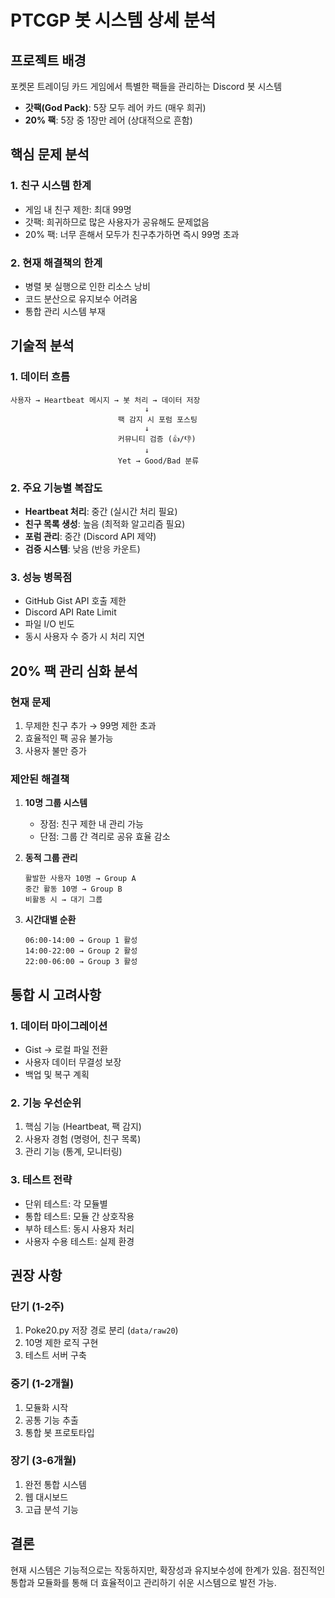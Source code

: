 # PTCGP 봇 시스템 상세 분석

## 프로젝트 배경
포켓몬 트레이딩 카드 게임에서 특별한 팩들을 관리하는 Discord 봇 시스템
- **갓팩(God Pack)**: 5장 모두 레어 카드 (매우 희귀)
- **20% 팩**: 5장 중 1장만 레어 (상대적으로 흔함)

## 핵심 문제 분석

### 1. 친구 시스템 한계
- 게임 내 친구 제한: 최대 99명
- 갓팩: 희귀하므로 많은 사용자가 공유해도 문제없음
- 20% 팩: 너무 흔해서 모두가 친구추가하면 즉시 99명 초과

### 2. 현재 해결책의 한계
- 병렬 봇 실행으로 인한 리소스 낭비
- 코드 분산으로 유지보수 어려움
- 통합 관리 시스템 부재

## 기술적 분석

### 1. 데이터 흐름
```
사용자 → Heartbeat 메시지 → 봇 처리 → 데이터 저장
                              ↓
                        팩 감지 시 포럼 포스팅
                              ↓
                        커뮤니티 검증 (👍/👎)
                              ↓
                        Yet → Good/Bad 분류
```

### 2. 주요 기능별 복잡도
- **Heartbeat 처리**: 중간 (실시간 처리 필요)
- **친구 목록 생성**: 높음 (최적화 알고리즘 필요)
- **포럼 관리**: 중간 (Discord API 제약)
- **검증 시스템**: 낮음 (반응 카운트)

### 3. 성능 병목점
- GitHub Gist API 호출 제한
- Discord API Rate Limit
- 파일 I/O 빈도
- 동시 사용자 수 증가 시 처리 지연

## 20% 팩 관리 심화 분석

### 현재 문제
1. 무제한 친구 추가 → 99명 제한 초과
2. 효율적인 팩 공유 불가능
3. 사용자 불만 증가

### 제안된 해결책
1. **10명 그룹 시스템**
   - 장점: 친구 제한 내 관리 가능
   - 단점: 그룹 간 격리로 공유 효율 감소

2. **동적 그룹 관리**
   ```
   활발한 사용자 10명 → Group A
   중간 활동 10명 → Group B
   비활동 시 → 대기 그룹
   ```

3. **시간대별 순환**
   ```
   06:00-14:00 → Group 1 활성
   14:00-22:00 → Group 2 활성
   22:00-06:00 → Group 3 활성
   ```

## 통합 시 고려사항

### 1. 데이터 마이그레이션
- Gist → 로컬 파일 전환
- 사용자 데이터 무결성 보장
- 백업 및 복구 계획

### 2. 기능 우선순위
1. 핵심 기능 (Heartbeat, 팩 감지)
2. 사용자 경험 (명령어, 친구 목록)
3. 관리 기능 (통계, 모니터링)

### 3. 테스트 전략
- 단위 테스트: 각 모듈별
- 통합 테스트: 모듈 간 상호작용
- 부하 테스트: 동시 사용자 처리
- 사용자 수용 테스트: 실제 환경

## 권장 사항

### 단기 (1-2주)
1. Poke20.py 저장 경로 분리 (`data/raw20`)
2. 10명 제한 로직 구현
3. 테스트 서버 구축

### 중기 (1-2개월)
1. 모듈화 시작
2. 공통 기능 추출
3. 통합 봇 프로토타입

### 장기 (3-6개월)
1. 완전 통합 시스템
2. 웹 대시보드
3. 고급 분석 기능

## 결론
현재 시스템은 기능적으로는 작동하지만, 확장성과 유지보수성에 한계가 있음. 
점진적인 통합과 모듈화를 통해 더 효율적이고 관리하기 쉬운 시스템으로 발전 가능.